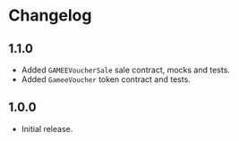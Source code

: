 # Changelog

## 1.1.0
 * Added `GAMEEVoucherSale` sale contract, mocks and tests.
 * Added `GameeVoucher` token contract and tests.

## 1.0.0
 * Initial release.
